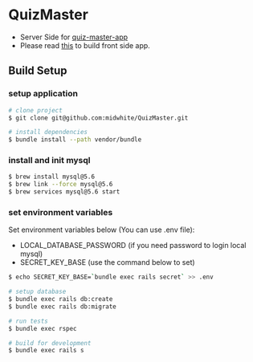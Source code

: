 # QuizMaster

- Server Side for [quiz-master-app](https://github.com/midwhite/quiz-master-app)
- Please read [this](https://github.com/midwhite/quiz-master-app/blob/master/README.md) to build front side app.

## Build Setup
### setup application

```bash
# clone project
$ git clone git@github.com:midwhite/QuizMaster.git

# install dependencies
$ bundle install --path vendor/bundle
```

### install and init mysql
```bash
$ brew install mysql@5.6
$ brew link --force mysql@5.6
$ brew services mysql@5.6 start
```

### set environment variables
Set environment variables below (You can use .env file):

- LOCAL_DATABASE_PASSWORD (if you need password to login local mysql)
- SECRET_KEY_BASE (use the command below to set)

```bash
$ echo SECRET_KEY_BASE=`bundle exec rails secret` >> .env
```

```bash
# setup database
$ bundle exec rails db:create
$ bundle exec rails db:migrate

# run tests
$ bundle exec rspec

# build for development
$ bundle exec rails s
```
